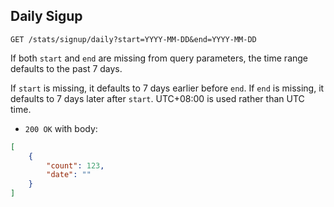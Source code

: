 ## Daily Sigup

    GET /stats/signup/daily?start=YYYY-MM-DD&end=YYYY-MM-DD

If both `start` and `end` are missing from query parameters, the time range defaults to the past 7 days.

If `start` is missing, it defaults to 7 days earlier before `end`.
If `end` is missing, it defaults to 7 days later after `start`.
UTC+08:00 is used rather than UTC time.

* `200 OK` with body:
```json
[
    {
		"count": 123,
		"date": ""
	}
]
```
